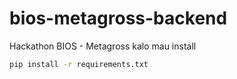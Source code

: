 # bios-metagross-backend
Hackathon BIOS - Metagross
kalo mau install
```bash
pip install -r requirements.txt
```